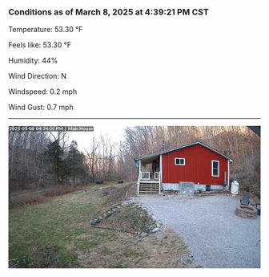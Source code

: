 ### Conditions as of March 8, 2025 at 4:39:21 PM CST 

Temperature: 53.30 &deg;F

Feels like: 53.30 &deg;F

Humidity: 44%

Wind Direction: N

Windspeed: 0.2 mph

Wind Gust: 0.7 mph

---

<img src="./images/latest.jpeg"/>

